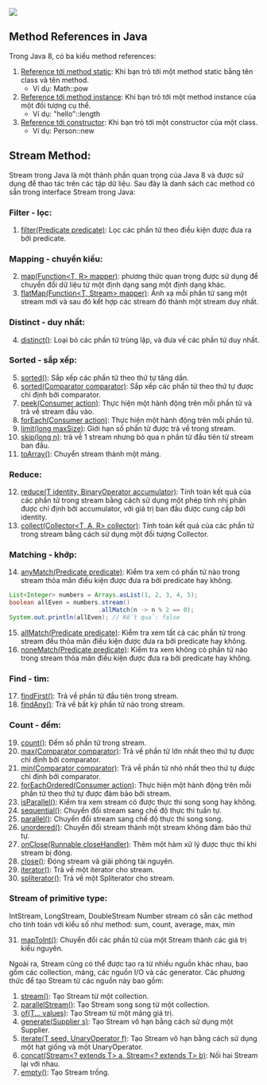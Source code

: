 ![](https://gpcoder.com/wp-content/uploads/2018/05/java-stream-api.png)


## Method References in Java
Trong Java 8, có ba kiểu method references:
1. [Reference tới method static](): Khi bạn trỏ tới một method static bằng tên class và tên method.
   - Ví dụ: Math::pow
2. [Reference tới method instance](): Khi bạn trỏ tới một method instance của một đối tượng cụ thể.
   - Ví dụ: "hello"::length
3. [Reference tới constructor](): Khi bạn trỏ tới một constructor của một class.
   - Ví dụ: Person::new

## Stream Method:
Stream trong Java là một thành phần quan trọng của Java 8 và được sử dụng để thao tác trên các tập dữ liệu. Sau đây là danh sách các method có sẵn trong interface Stream trong Java:


### Filter - lọc:
1. [filter(Predicate<T> predicate)](): Lọc các phần tử theo điều kiện được đưa ra bởi predicate.

### Mapping - chuyển kiểu: 
2. [map(Function<T, R> mapper)](): phương thức quan trọng được sử dụng để chuyển đổi dữ liệu từ một định dạng sang một định dạng khác.
3. [flatMap(Function<T, Stream<R>> mapper)](): Ánh xạ mỗi phần tử sang một stream mới và sau đó kết hợp các stream đó thành một stream duy nhất.

### Distinct - duy nhất:
4. [distinct()](): Loại bỏ các phần tử trùng lặp, và đưa về các phần tử duy nhất.

### Sorted - sắp xếp:
5. [sorted()](): Sắp xếp các phần tử theo thứ tự tăng dần.
6. [sorted(Comparator<T> comparator)](): Sắp xếp các phần tử theo thứ tự được chỉ định bởi comparator.
7. [peek(Consumer<T> action)](): Thực hiện một hành động trên mỗi phần tử và trả về stream đầu vào.
8. [forEach(Consumer<T> action)](): Thực hiện một hành động trên mỗi phần tử.
9. [limit(long maxSize)](): Giới hạn số phần tử được trả về trong stream.
10. [skip(long n)](): trả về 1 stream nhưng bỏ qua n phần tử đầu tiên từ stream ban đầu.
11. [toArray()](): Chuyển stream thành một mảng.

### Reduce:
12. [reduce(T identity, BinaryOperator<T> accumulator)](): Tính toán kết quả của các phần tử trong stream bằng cách sử dụng một phép tính nhị phân được chỉ định bởi accumulator, với giá trị ban đầu được cung cấp bởi identity.
13. [collect(Collector<T, A, R> collector)](): Tính toán kết quả của các phần tử trong stream bằng cách sử dụng một đối tượng Collector.

### Matching - khớp:
14. [anyMatch(Predicate<T> predicate)](): Kiểm tra xem có phần tử nào trong stream thỏa mãn điều kiện được đưa ra bởi predicate hay không.
```java
List<Integer> numbers = Arrays.asList(1, 2, 3, 4, 5);
boolean allEven = numbers.stream()
                         .allMatch(n -> n % 2 == 0);
System.out.println(allEven); // Kết quả: false   
```
15. [allMatch(Predicate<T> predicate)](): Kiểm tra xem tất cả các phần tử trong stream đều thỏa mãn điều kiện được đưa ra bởi predicate hay không.
16. [noneMatch(Predicate<T> predicate)](): Kiểm tra xem không có phần tử nào trong stream thỏa mãn điều kiện được đưa ra bởi predicate hay không.

### Find - tìm:
17. [findFirst()](): Trả về phần tử đầu tiên trong stream.
18. [findAny()](): Trả về bất kỳ phần tử nào trong stream.

### Count - đếm:
19. [count()](): Đếm số phần tử trong stream.
20. [max(Comparator<T> comparator)](): Trả về phần tử lớn nhất theo thứ tự được chỉ định bởi comparator.
21. [min(Comparator<T> comparator)](): Trả về phần tử nhỏ nhất theo thứ tự được chỉ định bởi comparator.
22. [forEachOrdered(Consumer<T> action)](): Thực hiện một hành động trên mỗi phần tử theo thứ tự được đảm bảo bởi stream.
23. [isParallel()](): Kiểm tra xem stream có được thực thi song song hay không.
24. [sequential()](): Chuyển đổi stream sang chế độ thực thi tuần tự.
25. [parallel()](): Chuyển đổi stream sang chế độ thực thi song song.
26. [unordered()](): Chuyển đổi stream thành một stream không đảm bảo thứ tự.
27. [onClose(Runnable closeHandler)](): Thêm một hàm xử lý được thực thi khi stream bị đóng.
28. [close()](): Đóng stream và giải phóng tài nguyên.
29. [iterator()](): Trả về một iterator cho stream.
30. [spliterator()](): Trả về một Spliterator cho stream.


###  Stream of primitive type:
IntStream, LongStream, DoubleStream Number stream có sẵn các method cho tính toán với kiểu số như method: sum, count, average, max, min

31. [mapToInt()](): Chuyển đổi các phần tử của một Stream thành các giá trị kiểu nguyên.


Ngoài ra, Stream cũng có thể được tạo ra từ nhiều nguồn khác nhau, bao gồm các collection, mảng, các nguồn I/O và các generator. Các phương thức để tạo Stream từ các nguồn này bao gồm:

1. [stream()](): Tạo Stream từ một collection.
2. [parallelStream()](): Tạo Stream song song từ một collection.
3. [of(T... values)](): Tạo Stream từ một mảng giá trị.
4. [generate(Supplier<T> s)](): Tạo Stream vô hạn bằng cách sử dụng một Supplier.
5. [iterate(T seed, UnaryOperator<T> f)](): Tạo Stream vô hạn bằng cách sử dụng một hạt giống và một UnaryOperator.
6. [concat(Stream<? extends T> a, Stream<? extends T> b)](): Nối hai Stream lại với nhau.
7. [empty()](): Tạo Stream trống.

